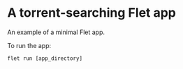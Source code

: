 # A torrent-searching Flet app

An example of a minimal Flet app.

To run the app:

```
flet run [app_directory]
```